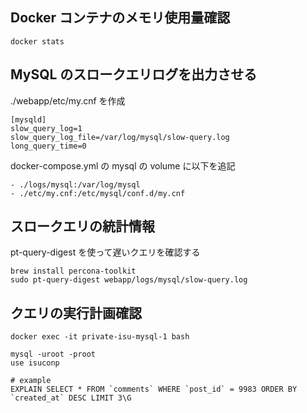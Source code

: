 ## Docker コンテナのメモリ使用量確認

```
docker stats
```

## MySQL のスロークエリログを出力させる

./webapp/etc/my.cnf を作成

```
[mysqld]
slow_query_log=1
slow_query_log_file=/var/log/mysql/slow-query.log
long_query_time=0
```

docker-compose.yml の mysql の volume に以下を追記

```
- ./logs/mysql:/var/log/mysql
- ./etc/my.cnf:/etc/mysql/conf.d/my.cnf
```

## スロークエリの統計情報

pt-query-digest を使って遅いクエリを確認する

```
brew install percona-toolkit
sudo pt-query-digest webapp/logs/mysql/slow-query.log
```

## クエリの実行計画確認

```
docker exec -it private-isu-mysql-1 bash

mysql -uroot -proot
use isuconp

# example
EXPLAIN SELECT * FROM `comments` WHERE `post_id` = 9983 ORDER BY `created_at` DESC LIMIT 3\G
```
